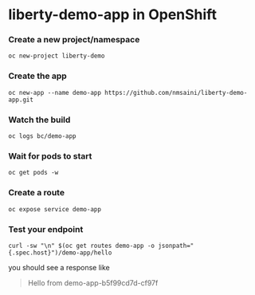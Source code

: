 # liberty-demo-app in OpenShift

### Create a new project/namespace
`oc new-project liberty-demo`

### Create the app
`oc new-app --name demo-app https://github.com/nmsaini/liberty-demo-app.git`

### Watch the build
`oc logs bc/demo-app`

### Wait for pods to start
`oc get pods -w`

### Create a route
`oc expose service demo-app`

### Test your endpoint
```
curl -sw "\n" $(oc get routes demo-app -o jsonpath="{.spec.host}")/demo-app/hello
```
you should see a response like
> Hello from demo-app-b5f99cd7d-cf97f
